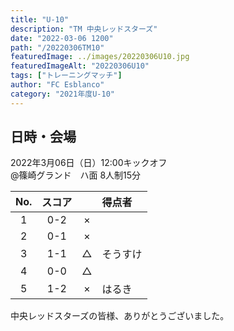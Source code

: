 ```yaml
---
title: "U-10"
description: "TM 中央レッドスターズ"
date: "2022-03-06 1200"
path: "/20220306TM10"
featuredImage: ../images/20220306U10.jpg
featuredImageAlt: "20220306U10"
tags: ["トレーニングマッチ"]
author: "FC Esblanco"
category: "2021年度U-10"
---
```


## 日時・会場

2022年3月06日（日）12:00キックオフ   
@篠崎グランド　ハ面
8人制15分   


| No.| スコア |   | 得点者   |
|:--:|:------:|:-:|:-------|
| 1  | 0-2    | × ||
| 2  | 0-1    | × ||
| 3  | 1-1    | △ |そうすけ|
| 4  | 0-0    | △ ||
| 5  | 1-2    | × |はるき|


中央レッドスターズの皆様、ありがとうございました。
